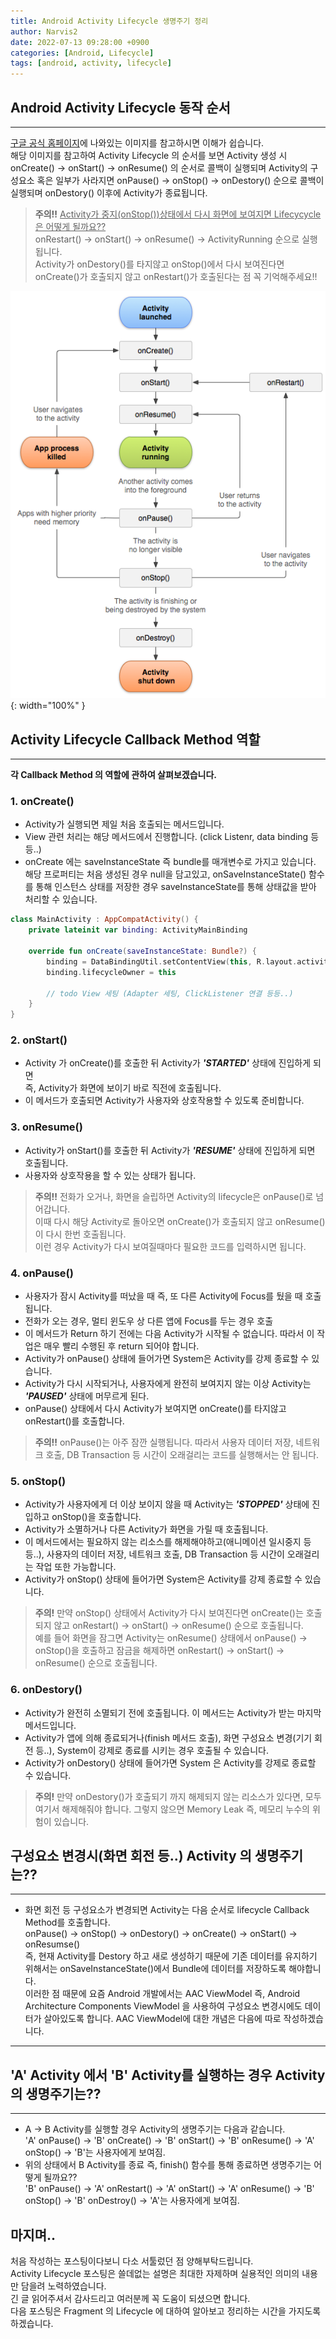 ```yaml
---
title: Android Activity Lifecycle 생명주기 정리
author: Narvis2
date: 2022-07-13 09:28:00 +0900
categories: [Android, Lifecycle]
tags: [android, activity, lifecycle]
---
```

## Android Activity Lifecycle 동작 순서
---
[구글 공식 홈페이지](https://developer.android.com/guide/components/activities/activity-lifecycle?hl=ko)에 나와있는 이미지를 참고하시면 이해가 쉽습니다.  
해당 이미지를 참고하여 Activity Lifecycle 의 순서를 보면 Activity 생성 시 onCreate() -> onStart() -> onResume() 의 순서로 콜백이 실행되며 Activity의 구성요소 혹은 일부가 사라지면 onPause() -> onStop() -> onDestory() 순으로 콜백이 실행되며 onDestory() 이후에 Activity가 종료됩니다.  
> **주의!!** <u>Activity가 중지(onStop())상태에서 다시 화면에 보여지면 Lifecycycle은 어떻게 될까요??</u>  
onRestart() -> onStart() -> onResume() -> ActivityRunning 순으로 실행됩니다.  
Activity가 onDestory()를 타지않고 onStop()에서 다시 보여진다면 onCreate()가 호출되지 않고 onRestart()가 호출된다는 점 꼭 기억해주세요!!  

![Desktop View](/assets/img/lifecycle/activity_lifecycle.png){: width="100%" }

## Activity Lifecycle Callback Method 역할
---
**각 Callback Method 의 역할에 관하여 살펴보겠습니다.**
### 1. onCreate()
- Activity가 실행되면 제일 처음 호출되는 메서드입니다.
- View 관련 처리는 해당 메서드에서 진행합니다. (click Listenr, data binding 등등..)
- onCreate 에는 saveInstanceState 즉 bundle를 매개변수로 가지고 있습니다. 해당 프로퍼티는 처음 생성된 경우 null을 담고있고, onSaveInstanceState() 함수를 통해 인스턴스 상태를 저장한 경우 saveInstanceState를 통해 상태값을 받아 처리할 수 있습니다.
``` kotlin
class MainActivity : AppCompatActivity() {
    private lateinit var binding: ActivityMainBinding 

    override fun onCreate(saveInstanceState: Bundle?) {
        binding = DataBindingUtil.setContentView(this, R.layout.activity_main)
        binding.lifecycleOwner = this

        // todo View 세팅 (Adapter 세팅, ClickListener 연결 등등..)
    }
}
```  
### 2. onStart()
- Activity 가 onCreate()를 호출한 뒤 Activity가 **_'STARTED'_** 상태에 진입하게 되면  
즉, Activity가 화면에 보이기 바로 직전에 호출됩니다.
- 이 메서드가 호출되면 Activity가 사용자와 상호작용할 수 있도록 준비합니다.

### 3. onResume()
- Activity가 onStart()를 호출한 뒤 Activity가 **_'RESUME'_** 상태에 진입하게 되면 호출됩니다.
- 사용자와 상호작용을 할 수 있는 상태가 됩니다. 
> **주의!!** 전화가 오거나, 화면을 슬립하면 Activity의 lifecycle은 onPause()로 넘어갑니다.  
이때 다시 해당 Activity로 돌아오면 onCreate()가 호출되지 않고 onResume()이 다시 한번 호출됩니다.  
이런 경우 Activity가 다시 보여질때마다 필요한 코드를 입력하시면 됩니다.

### 4. onPause()
- 사용자가 잠시 Activity를 떠났을 때 즉, 또 다른 Activity에 Focus를 뒀을 때 호출됩니다.  
- 전화가 오는 경우, 멀티 윈도우 상 다른 앱에 Focus를 두는 경우 호출
- 이 메서드가 Return 하기 전에는 다음 Activity가 시작될 수 없습니다. 따라서 이 작업은 매우 빨리 수행된 후 return 되어야 합니다.
- Activity가 onPause() 상태에 들어가면 System은 Activity를 강제 종료할 수 있습니다.
- Activity가 다시 시작되거나, 사용자에게 완전히 보여지지 않는 이상 Activity는 **_'PAUSED'_** 상태에 머무르게 된다. 
- onPause() 상태에서 다시 Activity가 보여지면 onCreate()를 타지않고 onRestart()를 호출합니다. 
> **주의!!** onPause()는 아주 잠깐 실행됩니다. 따라서 사용자 데이터 저장, 네트워크 호출, DB Transaction 등 시간이 오래걸리는 코드를 실행해서는 안 됩니다.

### 5. onStop()
- Activity가 사용자에게 더 이상 보이지 않을 때 Activity는 **_'STOPPED'_** 상태에 진입하고 onStop()을 호출합니다.
- Activity가 소멸하거나 다른 Activity가 화면을 가릴 때 호출됩니다.
- 이 메서드에서는 필요하지 않는 리소스를 해제해야하고(애니메이션 일시중지 등등..), 사용자의 데이터 저장, 네트워크 호출, DB Transaction 등 시간이 오래걸리는 작업 또한 가능합니다. 
- Activity가 onStop() 상태에 들어가면 System은 Activity를 강제 종료할 수 있습니다.
> **주의!** 만약 onStop() 상태에서 Activity가 다시 보여진다면 onCreate()는 호출되지 않고 onRestart() -> onStart() -> onResume() 순으로 호출됩니다.  
예를 들어 화면을 잠그면 Activity는 onResume() 상태에서 onPause() -> onStop()을 호출하고 잠금을 해제하면 onRestart() -> onStart() -> onResume() 순으로 호출됩니다.

### 6. onDestory()
- Activity가 완전히 소멸되기 전에 호출됩니다. 이 메서드는 Activity가 받는 마지막 메서드입니다.
- Activity가 앱에 의해 종료되거나(finish 메서드 호출), 화면 구성요소 변경(기기 회전 등..), System이 강제로 종료를 시키는 경우 호출될 수 있습니다.
- Activity가 onDestory() 상태에 들어가면 System 은 Activity를 강제로 종료할 수 있습니다.
> **주의!** 만약 onDestory()가 호출되기 까지 해제되지 않는 리소스가 있다면, 모두 여기서 해제해줘야 합니다. 그렇지 않으면 Memory Leak 즉, 메모리 누수의 위험이 있습니다.

## 구성요소 변경시(화면 회전 등..) Activity 의 생명주기는??
--- 
- 화면 회전 등 구성요소가 변경되면 Activity는 다음 순서로 lifecycle Callback Method를 호출합니다.  
onPause() -> onStop() -> onDestory() -> onCreate() -> onStart() -> onResumse()  
즉, 현재 Activity를 Destory 하고 새로 생성하기 때문에 기존 데이터를 유지하기 위해서는 onSaveInstanceState()에서 Bundle에 데이터를 저장하도록 해야합니다.  
이러한 점 때문에 요즘 Android 개발에서는 AAC ViewModel 즉, Android Architecture Components ViewModel 을 사용하여 구성요소 변경시에도 데이터가 살아있도록 합니다. AAC ViewModel에 대한 개념은 다음에 따로 작성하겠습니다.

---
## 'A' Activity 에서 'B' Activity를 실행하는 경우 Activity의 생명주기는??
---
- A -> B Activity를 실행할 경우 Activity의 생명주기는 다음과 같습니다.  
'A' onPause() -> 'B' onCreate() -> 'B' onStart() -> 'B' onResume() -> 'A' onStop() -> 'B'는 사용자에게 보여짐.
- 위의 상태에서 B Activity를 종료 즉, finish() 함수를 통해 종료하면 생명주기는 어떻게 될까요??  
  'B' onPause() -> 'A' onRestart() -> 'A' onStart() -> 'A' onResume() -> 'B' onStop() -> 'B' onDestroy() -> 'A'는 사용자에게 보여짐.

## 마지며..
처음 작성하는 포스팅이다보니 다소 서툴렀던 점 양해부탁드립니다.  
Activity Lifecycle 포스팅은 쓸데없는 설명은 최대한 자제하며 실용적인 의미의 내용만 담을려 노력하였습니다.  
긴 글 읽어주셔서 감사드리고 여러분께 꼭 도움이 되셨으면 합니다.  
다음 포스팅은 Fragment 의 Lifecycle 에 대하여 알아보고 정리하는 시간을 가지도록 하겠습니다.  
